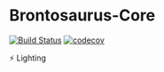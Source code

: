 # Brontosaurus-Core

[![Build Status](https://travis-ci.org/SudoDotDog/Brontosaurus-Core.svg?branch=master)](https://travis-ci.org/SudoDotDog/Brontosaurus-Core)
[![codecov](https://codecov.io/gh/SudoDotDog/Brontosaurus-Core/branch/master/graph/badge.svg)](https://codecov.io/gh/SudoDotDog/Brontosaurus-Core)

:zap: Lighting
